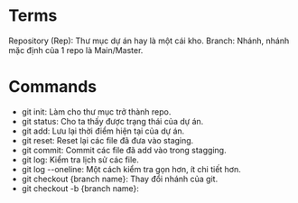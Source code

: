 # Terms

Repository (Rep): Thư mục dự án hay là một cái kho.
Branch: Nhánh, nhánh mặc định của 1 repo là Main/Master.

# Commands

- git init: Làm cho thư mục trở thành repo.
- git status: Cho ta thấy được trạng thái của dự án.
- git add: Lưu lại thời điểm hiện tại của dự án.
- git reset: Reset lại các file đã đưa vào staging.
- git commit: Commit các file đã add vào trong stagging.
- git log: Kiểm tra lịch sử các file.
- git log --oneline: Một cách kiểm tra gọn hơn, ít chi tiết hơn.
- git checkout {branch name}: Thay đổi nhánh của git.
- git checkout -b {branch name}:
